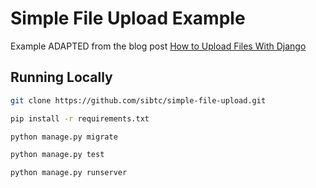 # Simple File Upload Example

Example ADAPTED from the blog post [How to Upload Files With Django](https://simpleisbetterthancomplex.com/tutorial/2016/08/01/how-to-upload-files-with-django.html)

 

## Running Locally

```bash
git clone https://github.com/sibtc/simple-file-upload.git
```

```bash
pip install -r requirements.txt
```

```bash
python manage.py migrate
```

```bash
python manage.py test
```

```bash
python manage.py runserver
```


